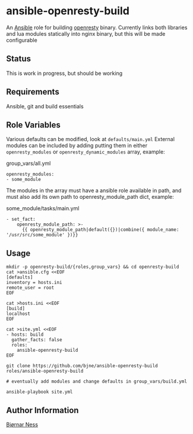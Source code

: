 ansible-openresty-build
=====

An [Ansible][ansible] role for building [openresty][openresty] binary.
Currently links both libraries and lua modules statically into nginx binary,
but this will be made configurable

[ansible]: http://www.ansible.com/
[openresty]: https://github.com/openresty/openresty

Status
------

This is work in progress, but should be working

Requirements
------------

Ansible, git and build essentials

Role Variables
--------------

Various defaults can be modified, look at `defaults/main.yml`
External modules can be included by adding putting them in either `openresty_modules`
or `openresty_dynamic_modules` array, example:

group_vars/all.yml
```
openresty_modules:
- some_module
```

The modules in the array must have a ansible role available in path, and must also
add its own path to openresty_module_path dict, example:

some_module/tasks/main.yml
```
- set_fact:
    openresty_module_path: >-
      {{ openresty_module_path|default({})|combine({ module_name: '/usr/src/some_module' })}}
```

Usage
-----

```
mkdir -p openresty-build/{roles,group_vars} && cd openresty-build
cat >ansible.cfg <<EOF
[defaults]
inventory = hosts.ini
remote_user = root
EOF

cat >hosts.ini <<EOF
[build]
localhost
EOF

cat >site.yml <<EOF
- hosts: build
  gather_facts: false
  roles:
    ansible-openresty-build
EOF

git clone https://github.com/bjne/ansible-openresty-build roles/ansible-openresty-build

# eventually add modules and change defaults in group_vars/build.yml

ansible-playbook site.yml
```


Author Information
------------------

[Bjørnar Ness](https://github.com/bjne)  

